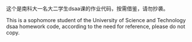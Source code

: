 这个是南科大一名大二学生dsaa课的作业代码，按需借鉴，请勿抄袭。


This is a sophomore student of the University of Science and Technology dsaa homework code, according to the need for reference, please do not copy.
